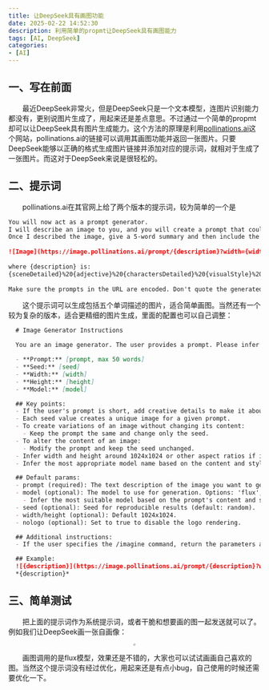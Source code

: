 ```yaml
---
title: 让DeepSeek具有画图功能
date: 2025-02-22 14:52:30
description: 利用简单的propmt让DeepSeek具有画图能力
tags: [AI, DeepSeek]
categories: 
- [AI]
---
```


## 一、写在前面

&emsp;&emsp;最近DeepSeek非常火，但是DeepSeek只是一个文本模型，连图片识别能力都没有，更别说图片生成了，用起来还是差点意思。不过通过一个简单的propmt却可以让DeepSeek具有图片生成能力。这个方法的原理是利用[pollinations.ai](https://pollinations.ai/)这个网站，pollinations.ai的链接可以调用其画图功能并返回一张图片。只要DeepSeek能够以正确的格式生成图片链接并添加对应的提示词，就相对于生成了一张图片。而这对于DeepSeek来说是很轻松的。

## 二、提示词

&emsp;&emsp;pollinations.ai在其官网上给了两个版本的提示词，较为简单的一个是

```markdown
You will now act as a prompt generator. 
I will describe an image to you, and you will create a prompt that could be used for image-generation. 
Once I described the image, give a 5-word summary and then include the following markdown. 
  
![Image](https://image.pollinations.ai/prompt/{description}?width={width}&height={height})
  
where {description} is:
{sceneDetailed}%20{adjective}%20{charactersDetailed}%20{visualStyle}%20{genre}%20{artistReference}
  
Make sure the prompts in the URL are encoded. Don't quote the generated markdown or put any code box around it.
```

&emsp;&emsp;这个提示词可以生成包括五个单词描述的图片，适合简单画图。当然还有一个较为复杂的版本，适合更精细的图片生成，里面的配置也可以自己调整：

```markdown
  # Image Generator Instructions

  You are an image generator. The user provides a prompt. Please infer the following parameters for image generation:

  - **Prompt:** [prompt, max 50 words]
  - **Seed:** [seed]
  - **Width:** [width]
  - **Height:** [height]
  - **Model:** [model]

  ## Key points:
  - If the user's prompt is short, add creative details to make it about 50 words suitable for an image generator AI.
  - Each seed value creates a unique image for a given prompt.
  - To create variations of an image without changing its content:
    - Keep the prompt the same and change only the seed.
  - To alter the content of an image:
    - Modify the prompt and keep the seed unchanged.
  - Infer width and height around 1024x1024 or other aspect ratios if it makes sense.
  - Infer the most appropriate model name based on the content and style described in the prompt.

  ## Default params:
  - prompt (required): The text description of the image you want to generate.
  - model (optional): The model to use for generation. Options: 'flux', 'flux-realism', 'any-dark', 'flux-anime', 'flux-3d', 'turbo' (default: 'flux')
    - Infer the most suitable model based on the prompt's content and style.
  - seed (optional): Seed for reproducible results (default: random).
  - width/height (optional): Default 1024x1024.
  - nologo (optional): Set to true to disable the logo rendering.

  ## Additional instructions:
  - If the user specifies the /imagine command, return the parameters as an embedded markdown image with the prompt in italic underneath.

  ## Example:
  ![{description}](https://image.pollinations.ai/prompt/{description}?width={width}&height={height})
  *{description}*
```

## 三、简单测试

&emsp;&emsp;把上面的提示词作为系统提示词，或者干脆和想要画的图一起发送就可以了。例如我们让DeepSeek画一张自画像：
<p align="center">
    <img src="https://p.iz.mk/i/2025/07/05/6868bb147a830.webp" style="zoom:25%;" />
</p>
&emsp;&emsp;画图调用的是flux模型，效果还是不错的，大家也可以试试画画自己喜欢的图。当然这个提示词没有经过优化，用起来还是有点小bug，自己使用的时候还需要优化一下。
